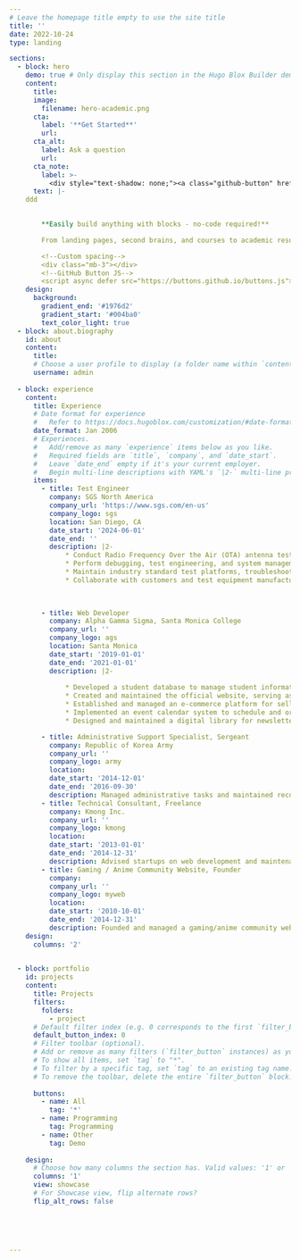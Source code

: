 ```yaml
---
# Leave the homepage title empty to use the site title
title: ''
date: 2022-10-24
type: landing

sections:
  - block: hero
    demo: true # Only display this section in the Hugo Blox Builder demo site
    content:
      title: 
      image:
        filename: hero-academic.png
      cta:
        label: '**Get Started**'
        url: 
      cta_alt:
        label: Ask a question
        url: 
      cta_note:
        label: >-
          <div style="text-shadow: none;"><a class="github-button" href="https://github.com/HugoBlox/hugo-blox-builder" data-icon="octicon-star" data-size="large" data-show-count="true" aria-label="Star">Sungyoung Moon</a></div><div style="text-shadow: none;"><a class="github-button" href="https://github.com/HugoBlox/theme-academic-cv" data-icon="octicon-star" data-size="large" data-show-count="true" aria-label="Star">Star the Academic template</a></div>
      text: |-
    ddd
       

        **Easily build anything with blocks - no-code required!**

        From landing pages, second brains, and courses to academic resumés, conferences, and tech blogs.

        <!--Custom spacing-->
        <div class="mb-3"></div>
        <!--GitHub Button JS-->
        <script async defer src="https://buttons.github.io/buttons.js"></script>
    design:
      background:
        gradient_end: '#1976d2'
        gradient_start: '#004ba0'
        text_color_light: true
  - block: about.biography
    id: about
    content:
      title: 
      # Choose a user profile to display (a folder name within `content/authors/`)
      username: admin
  
  - block: experience
    content:
      title: Experience
      # Date format for experience
      #   Refer to https://docs.hugoblox.com/customization/#date-format
      date_format: Jan 2006
      # Experiences.
      #   Add/remove as many `experience` items below as you like.
      #   Required fields are `title`, `company`, and `date_start`.
      #   Leave `date_end` empty if it's your current employer.
      #   Begin multi-line descriptions with YAML's `|2-` multi-line prefix.
      items:
        - title: Test Engineer
          company: SGS North America
          company_url: 'https://www.sgs.com/en-us'
          company_logo: sgs
          location: San Diego, CA
          date_start: '2024-06-01'
          date_end: ''
          description: |2-
              * Conduct Radio Frequency Over the Air (OTA) antenna testing on mobile products (CDMA, GSM, LTE, Wi-Fi, 5G) based on client and SGS quality system requirements.
              * Perform debugging, test engineering, and system management for wireless clients using tools like EMQUEST, CRTx, and EMC32.
              * Maintain industry standard test platforms, troubleshoot issues, and ensure compliance with accreditation.
              * Collaborate with customers and test equipment manufacturers to resolve testing issues and deliver high quality service.   

    
              
        - title: Web Developer
          company: Alpha Gamma Sigma, Santa Monica College
          company_url: ''
          company_logo: ags
          location: Santa Monica
          date_start: '2019-01-01'
          date_end: '2021-01-01'
          description: |2-
    
              * Developed a student database to manage student information and track their progress, including volunteering records, attendance, and membership fees.
              * Created and maintained the official website, serving as a central online hub for organization information, updates, and resources.
              * Established and managed an e-commerce platform for selling organization-related merchandise.
              * Implemented an event calendar system to schedule and organize various chapter events and volunteer activities.
              * Designed and maintained a digital library for newsletters, providing an easily accessible resource for members and stakeholders to review past content and updates.

        - title: Administrative Support Specialist, Sergeant
          company: Republic of Korea Army
          company_url: ''
          company_logo: army
          location: 
          date_start: '2014-12-01'
          date_end: '2016-09-30'
          description: Managed administrative tasks and maintained records using military security databases and software, ensuring security and data integrity.
        - title: Technical Consultant, Freelance
          company: Kmong Inc.
          company_url: ''
          company_logo: kmong
          location: 
          date_start: '2013-01-01'
          date_end: '2014-12-31'
          description: Advised startups on web development and maintenance to drive business success through Kmong Inc.
        - title: Gaming / Anime Community Website, Founder
          company: 
          company_url: ''
          company_logo: myweb
          location: 
          date_start: '2010-10-01'
          date_end: '2014-12-31'
          description: Founded and managed a gaming/anime community website during high school, which reached 100K+ users and 40M+ visits in three years. Led operational decision-making and organized anime events at expos.
    design:
      columns: '2'

  
  - block: portfolio
    id: projects
    content:
      title: Projects
      filters:
        folders:
          - project
      # Default filter index (e.g. 0 corresponds to the first `filter_button` instance below).
      default_button_index: 0
      # Filter toolbar (optional).
      # Add or remove as many filters (`filter_button` instances) as you like.
      # To show all items, set `tag` to "*".
      # To filter by a specific tag, set `tag` to an existing tag name.
      # To remove the toolbar, delete the entire `filter_button` block.
    
      buttons:
        - name: All
          tag: '*'
        - name: Programming
          tag: Programming
        - name: Other
          tag: Demo
    
    design:
      # Choose how many columns the section has. Valid values: '1' or '2'.
      columns: '1'
      view: showcase
      # For Showcase view, flip alternate rows?
      flip_alt_rows: false

   


   
---
```

